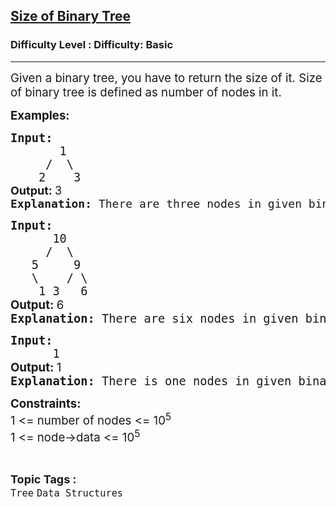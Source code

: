 <h2><a href="https://www.geeksforgeeks.org/problems/size-of-binary-tree/1?page=6&difficulty=Basic&sortBy=submissions">Size of Binary Tree</a></h2><h3>Difficulty Level : Difficulty: Basic</h3><hr><div class="problems_problem_content__Xm_eO"><p><span style="font-size: 14pt;">Given a binary tree, you have to return the size of it. Size of binary tree is defined as number of nodes in it.</span></p>
<p><span style="font-size: 14pt;"><strong>Examples:</strong></span></p>
<pre><span style="font-size: 14pt;"><strong>Input:</strong>      <br>       1</span><br><span style="font-size: 14pt;">  &nbsp; &nbsp;/  \</span><br><span style="font-size: 14pt;">  &nbsp; 2&nbsp; &nbsp; 3<br></span><strong style="font-size: 18px; font-family: -apple-system, BlinkMacSystemFont, 'Segoe UI', Roboto, Oxygen, Ubuntu, Cantarell, 'Open Sans', 'Helvetica Neue', sans-serif;">Output: </strong><span style="font-size: 18px; font-family: -apple-system, BlinkMacSystemFont, 'Segoe UI', Roboto, Oxygen, Ubuntu, Cantarell, 'Open Sans', 'Helvetica Neue', sans-serif;">3<br></span><span style="font-size: 18px;"><strong>Explanation: </strong>There are three nodes in given binary tree.</span></pre>
<pre><span style="font-size: 14pt;"><strong>Input:<br></strong>      10</span><br><span style="font-size: 14pt;">    &nbsp;/&nbsp; \</span><br><span style="font-size: 14pt;">  &nbsp;5&nbsp;  &nbsp; 9</span><br><span style="font-size: 14pt;">  &nbsp;\&nbsp; &nbsp; / \</span><br><span style="font-size: 14pt;">  &nbsp; 1 3&nbsp; &nbsp;6<br></span><strong style="font-size: 14pt; font-family: -apple-system, BlinkMacSystemFont, 'Segoe UI', Roboto, Oxygen, Ubuntu, Cantarell, 'Open Sans', 'Helvetica Neue', sans-serif;">Output: </strong><span style="font-size: 14pt; font-family: -apple-system, BlinkMacSystemFont, 'Segoe UI', Roboto, Oxygen, Ubuntu, Cantarell, 'Open Sans', 'Helvetica Neue', sans-serif;">6<br></span><span style="font-size: 14pt;"><strong>Explanation: </strong>There are six nodes in given binary tree.<br></span></pre>
<pre><span style="font-size: 14pt;"><strong>Input:<br></strong>      1</span><span style="font-size: 14pt;"><br></span><strong style="font-size: 14pt; font-family: -apple-system, BlinkMacSystemFont, 'Segoe UI', Roboto, Oxygen, Ubuntu, Cantarell, 'Open Sans', 'Helvetica Neue', sans-serif;">Output: </strong><span style="font-size: 14pt; font-family: -apple-system, BlinkMacSystemFont, 'Segoe UI', Roboto, Oxygen, Ubuntu, Cantarell, 'Open Sans', 'Helvetica Neue', sans-serif;">1<br></span><span style="font-size: 14pt;"><strong>Explanation: </strong>There is one nodes in given binary tree.</span></pre>
<p><span style="font-size: 14pt;"><strong>Constraints:</strong><br>1 &lt;= number of nodes &lt;= 10<sup>5<br></sup>1 &lt;= node-&gt;data &lt;= 10<sup>5</sup></span></p></div><br><p><span style=font-size:18px><strong>Topic Tags : </strong><br><code>Tree</code>&nbsp;<code>Data Structures</code>&nbsp;